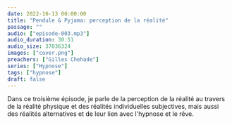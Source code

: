 ```yaml
---
date: 2022-10-13 00:00:00
title: "Pendule & Pyjama: perception de la réalité"
passage: ""
audio: ["episode-003.mp3"]
audio_duration: 30:51
audio_size: 37036324
images: ["cover.png"]
preachers: ["Gilles Chehade"]
series: ["Hypnose"]
tags: ["hypnose"]
draft: false
---
```

Dans ce troisième épisode,
je parle de la perception de la réalité au travers de la réalité physique et des réalités individuelles subjectives,
mais aussi des réalités alternatives et de leur lien avec l'hypnose et le rêve.
